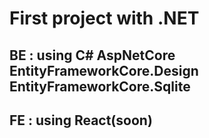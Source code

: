 # First project with .NET 
## BE : using C# AspNetCore EntityFrameworkCore.Design EntityFrameworkCore.Sqlite
## FE : using React(soon)